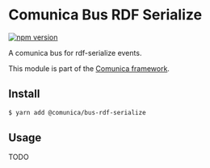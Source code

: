 # Comunica Bus RDF Serialize

[![npm version](https://badge.fury.io/js/%40comunica%2Fbus-rdf-serialize.svg)](https://www.npmjs.com/package/@comunica/bus-rdf-serialize)

A comunica bus for rdf-serialize events.

This module is part of the [Comunica framework](https://github.com/comunica/comunica).

## Install

```bash
$ yarn add @comunica/bus-rdf-serialize
```

## Usage

TODO

